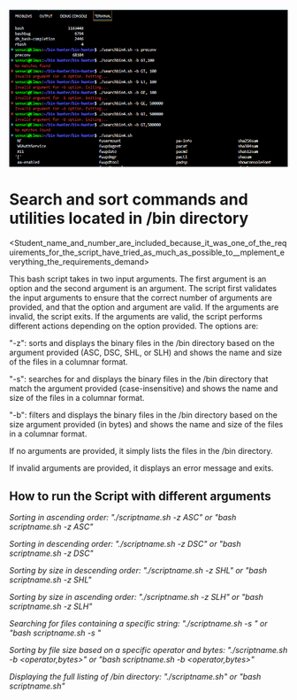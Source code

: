 ![alt text](img/binhunt.PNG)


# Search and sort commands and utilities located in /bin directory
<Student_name_and_number_are_included_because_it_was_one_of_the_requirements_for_the_script_have_tried_as_much_as_possible_to__mplement_everything_the_requirements_demand>

This bash script takes in two input arguments. The first argument is an option and the second argument is an argument. The script first validates the input arguments to ensure that the correct number of arguments are provided, and that the option and argument are valid. If the arguments are invalid, the script exits. If the arguments are valid, the script performs different actions depending on the option provided. 
The options are:

"-z": sorts and displays the binary files in the /bin directory based on the argument provided (ASC, DSC, SHL, or SLH) and shows the name and size of the files in a columnar format.

"-s": searches for and displays the binary files in the /bin directory that match the argument provided (case-insensitive) and shows the name and size of the files in a columnar format.

"-b": filters and displays the binary files in the /bin directory based on the size argument provided (in bytes) and shows the name and size of the files in a columnar format.

If no arguments are provided, it simply lists the files in the /bin directory.

If invalid arguments are provided, it displays an error message and exits.

## How to run the Script with different arguments

*Sorting in ascending order: "./scriptname.sh -z ASC" or "bash scriptname.sh -z ASC"*

*Sorting in descending order: "./scriptname.sh -z DSC" or "bash scriptname.sh -z DSC"*

*Sorting by size in descending order: "./scriptname.sh -z SHL" or "bash scriptname.sh -z SHL"*

*Sorting by size in ascending order: "./scriptname.sh -z SLH" or "bash scriptname.sh -z SLH"*

*Searching for files containing a specific string: "./scriptname.sh -s <string>" or "bash scriptname.sh -s <string>"*

*Sorting by file size based on a specific operator and bytes: "./scriptname.sh -b <operator,bytes>" or "bash scriptname.sh -b <operator,bytes>"*

*Displaying the full listing of /bin directory: "./scriptname.sh" or "bash scriptname.sh"*
